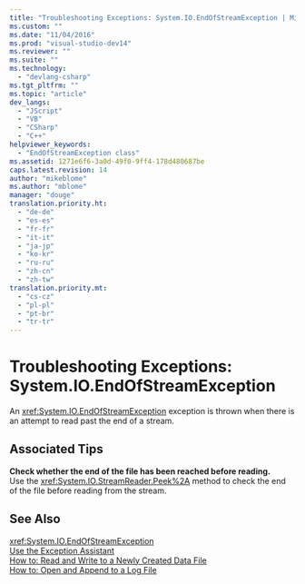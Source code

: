 ```yaml
---
title: "Troubleshooting Exceptions: System.IO.EndOfStreamException | Microsoft Docs"
ms.custom: ""
ms.date: "11/04/2016"
ms.prod: "visual-studio-dev14"
ms.reviewer: ""
ms.suite: ""
ms.technology: 
  - "devlang-csharp"
ms.tgt_pltfrm: ""
ms.topic: "article"
dev_langs: 
  - "JScript"
  - "VB"
  - "CSharp"
  - "C++"
helpviewer_keywords: 
  - "EndOfStreamException class"
ms.assetid: 1271e6f6-3a0d-49f0-9ff4-178d480687be
caps.latest.revision: 14
author: "mikeblome"
ms.author: "mblome"
manager: "douge"
translation.priority.ht: 
  - "de-de"
  - "es-es"
  - "fr-fr"
  - "it-it"
  - "ja-jp"
  - "ko-kr"
  - "ru-ru"
  - "zh-cn"
  - "zh-tw"
translation.priority.mt: 
  - "cs-cz"
  - "pl-pl"
  - "pt-br"
  - "tr-tr"
---
```

# Troubleshooting Exceptions: System.IO.EndOfStreamException
An <xref:System.IO.EndOfStreamException> exception is thrown when there is an attempt to read past the end of a stream.  
  
## Associated Tips  
 **Check whether the end of the file has been reached before reading.**  
 Use the <xref:System.IO.StreamReader.Peek%2A> method to check the end of the file before reading from the stream.  
  
## See Also  
 <xref:System.IO.EndOfStreamException>   
 [Use the Exception Assistant](http://msdn.microsoft.com/en-us/Library/e0a78c50-7318-4d54-af51-40c00aea8711)   
 [How to: Read and Write to a Newly Created Data File](http://msdn.microsoft.com/en-us/Library/e209d949-31e8-44ea-8e38-87f9093f3093)   
 [How to: Open and Append to a Log File](http://msdn.microsoft.com/en-us/Library/74423362-1721-49cb-aa0a-e04005f72a06)